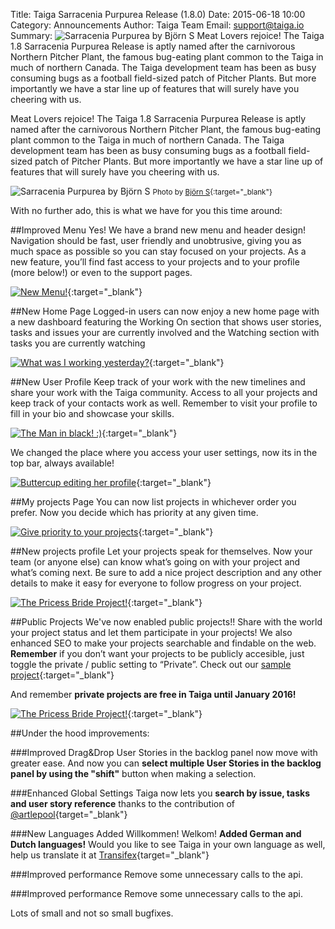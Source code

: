 Title: Taiga Sarracenia Purpurea Release (1.8.0)
Date: 2015-06-18 10:00
Category: Announcements
Author: Taiga Team
Email: support@taiga.io
Summary: ![Sarracenia Purpurea by Björn S](https://c1.staticflickr.com/9/8832/18269121388_e3b3efb602_k.jpg) Meat Lovers rejoice! The Taiga 1.8 Sarracenia Purpurea Release is aptly named after the carnivorous Northern Pitcher Plant, the famous bug-eating plant common to the Taiga in much of northern Canada. The Taiga development team has been as busy consuming bugs as a football field-sized patch of Pitcher Plants. But more importantly we have a star line up of features that will surely have you cheering with us.

Meat Lovers rejoice! The Taiga 1.8 Sarracenia Purpurea Release is aptly named after the carnivorous Northern Pitcher Plant, the famous bug-eating plant common to the Taiga in much of northern Canada. The Taiga development team has been as busy consuming bugs as a football field-sized patch of Pitcher Plants. But more importantly we have a star line up of features that will surely have you cheering with us.

![Sarracenia Purpurea by Björn S](https://c1.staticflickr.com/9/8832/18269121388_e3b3efb602_k.jpg)
<small>Photo by [Björn S](https://flic.kr/p/tQo2iw "See Björn S profile"){:target="_blank"}</small>

With no further ado, this is what we have for you this time around:

##Improved Menu
Yes! We have a brand new menu and header design! Navigation should be fast, user friendly and unobtrusive, giving you as much space as possible so you can stay focused on your projects. As a new feature, you’ll find fast access to your projects and to your profile (more below!) or even to the support pages.

[![New Menu!](/images/2015-06-18_changelog180/new-menus.png)](/images/2015-06-18_changelog180/new-menus.png){:target="_blank"}

##New Home Page
Logged-in users can now enjoy a new home page with a new dashboard featuring the Working On section that shows user stories, tasks and issues your are currently involved and the Watching section with tasks you are currently watching

[![What was I working yesterday?](/images/2015-06-18_changelog180/home-page.png)](/images/2015-06-18_changelog180/home-page.png){:target="_blank"}

##New User Profile
Keep track of your work with the new timelines and share your work with the Taiga community. Access to all your projects and keep track of your contacts work as well. Remember to visit your profile to fill in your bio and showcase your skills.

[![The Man in black! :)](/images/2015-06-18_changelog180/user_profile.png)](/images/2015-06-18_changelog180/user_profile.png){:target="_blank"}

We changed the place where you access your user settings, now its in the top bar, always available!

[![Buttercup editing her profile](/images/2015-06-18_changelog180/my_profile_edition.png)](/images/2015-06-18_changelog180/my_profile_edition.png){:target="_blank"}

##My projects Page
You can now list projects in whichever order you prefer. Now you decide which has priority at any given time.

[![Give priority to your projects](/images/2015-06-18_changelog180/my-projects.png)](/images/2015-06-18_changelog180/my-projects.png){:target="_blank"}

##New projects profile
Let your projects speak for themselves. Now your team (or anyone else) can know what’s going on with your project and what’s coming next. Be sure to add a nice project description and any other details to make it easy for everyone to follow progress on your project.

[![The Pricess Bride Project!](/images/2015-06-18_changelog180/project-profile.png)](/images/2015-06-18_changelog180/project-profile.png){:target="_blank"}

##Public Projects
We've now enabled public projects!! Share with the world your project status and let them participate in your projects! We also enhanced SEO to make your projects searchable and findable on the web. **Remember** if you don’t want your projects to be publicly accesible, just toggle the private / public setting to “Private”. Check out our [sample project](https://tree.taiga.io/project/imontoya-the-princess-bride/){:target="_blank"}

And remember **private projects are free in Taiga until January 2016!**

[![The Pricess Bride Project!](/images/2015-06-18_changelog180/public-project.png)](/images/2015-06-18_changelog180/public-project.png){:target="_blank"}

##Under the hood improvements:

###Improved Drag&Drop
User Stories in the backlog panel now move with greater ease. And now you can **select multiple User Stories in the backlog panel by using the "shift"** button when making a selection.

###Enhanced Global Settings
Taiga now lets you **search by issue, tasks and user story reference** thanks to the contribution of [@artlepool](https://github.com/artlepool){target="_blank"}

###New Languages Added
Willkommen! Welkom! **Added German and Dutch languages!** Would you like to see Taiga in your own language as well, help us translate it at [Transifex](https://www.transifex.com/organization/taiga-agile-llc/){target="_blank"}

###Improved performance
Remove some unnecessary calls to the api.

###Improved performance
Remove some unnecessary calls to the api.

Lots of small and not so small bugfixes.
